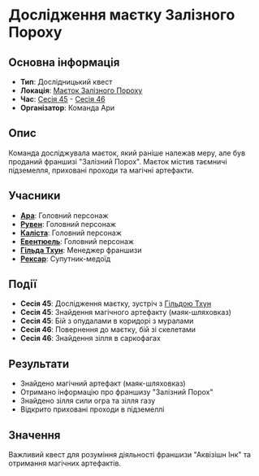 # Дослідження маєтку Залізного Пороху

## Основна інформація
- **Тип**: Дослідницький квест
- **Локація**: [Маєток Залізного Пороху](Маєток_Залізного_Пороху.md)
- **Час**: [Сесія 45](Notes/Сесія_45.md) - [Сесія 46](Notes/Сесія_46.md)
- **Організатор**: Команда Ари

## Опис
Команда досліджувала маєток, який раніше належав меру, але був проданий франшизі "Залізний Порох". Маєток містив таємничі підземелля, приховані проходи та магічні артефакти.

## Учасники
- **[Ара](Ара.md)**: Головний персонаж
- **[Рувен](Рувен.md)**: Головний персонаж
- **[Каліста](Каліста.md)**: Головний персонаж
- **[Евентюель](Евентюель.md)**: Головний персонаж
- **[Гільда Тхун](Гільда_Тхун.md)**: Менеджер франшизи
- **[Рексар](Рексар.md)**: Супутник-медоїд

## Події
- **Сесія 45**: Дослідження маєтку, зустріч з [Гільдою Тхун](Гільда_Тхун.md)
- **Сесія 45**: Знайдення магічного артефакту (маяк-шляховказ)
- **Сесія 45**: Бій з опудалами в коридорі з муралами
- **Сесія 46**: Повернення до маєтку, бій зі скелетами
- **Сесія 46**: Знайдення зілля в саркофагах

## Результати
- Знайдено магічний артефакт (маяк-шляховказ)
- Отримано інформацію про франшизу "Залізний Порох"
- Знайдено зілля сили огра та зілля газу
- Відкрито приховані проходи в підземеллі

## Значення
Важливий квест для розуміння діяльності франшизи "Аквізішн Інк" та отримання магічних артефактів.
